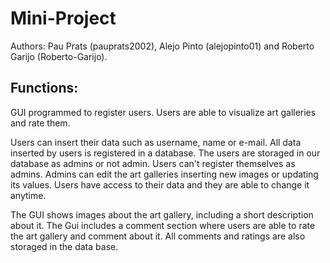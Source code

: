# Mini-Project
Authors: Pau Prats (pauprats2002), Alejo Pinto (alejopinto01) and Roberto Garijo (Roberto-Garijo). 

## Functions:
GUI programmed to register users. Users are able to visualize art galleries and rate them. 

Users can insert their data such as username, name or e-mail. All data inserted by users is registered in a database.
The users are storaged in our database as admins or not admin.
Users can't register themselves as admins.
Admins can edit the art galleries inserting new images or updating its values.
Users have access to their data and they are able to change it anytime.

The GUI shows images about the art gallery, including a short description about it.
The Gui includes a comment section where users are able to rate the art gallery and comment about it. All comments and ratings are also storaged in the data base.
